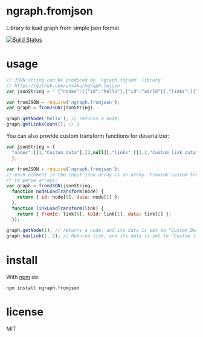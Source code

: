 # ngraph.fromjson

Library to load graph from simple json format

[![Build Status](https://travis-ci.org/anvaka/ngraph.fromjson.svg)](https://travis-ci.org/anvaka/ngraph.fromjson)

# usage

``` js
// JSON string can be produced by `ngraph.tojson` library
// https://github.com/anvaka/ngraph.tojson
var jsonString = ' {"nodes":[{"id":"hello"},{"id":"world"}],"links":[{"fromId":"hello","toId":"world"}]}'

var fromJSON = require('ngraph.fromjson');
var graph = fromJSON(jsonString)

graph.getNode('hello'); // returns a node;
graph.getLinksCount(); // 1
```

You can also provide custom transform functions for deserializer:

``` js
var jsonString = {
  "nodes":[[1,"Custom data"],[2,null]],"links":[[1,2,"Custom link data"]]
  };

var fromJSON = require('ngraph.fromjson');
// each element in the input json array is an array. Provide custom transformers
// to parse arrays:
var graph = fromJSON(jsonString,
  function nodeLoadTransform(node) {
    return { id: node[0], data: node[1] };
  },
  function linkLoadTransform(link) {
    return { fromId: link[0], toId: link[1], data: link[2] };
  });

graph.getNode(1); // returns a node, and its data is set to "Custom Data";
graph.hasLink(1, 2); // Returns link, and its data is set to "Custom link data"
```

# install

With [npm](https://npmjs.org) do:

```
npm install ngraph.fromjson
```

# license

MIT
